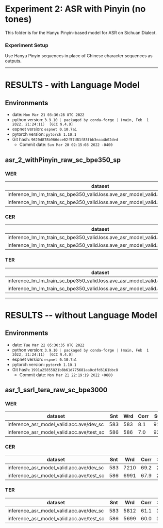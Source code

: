 # Experiment 2: ASR with Pinyin (no tones)

This folder is for the Hanyu Pinyin-based model for ASR on Sichuan Dialect.

### Experiment Setup 

Use Hanyu Pinyin sequences in place of Chinese character sequences as outputs.

---

<!-- Generated by scripts/utils/show_asr_result.sh -->
# RESULTS - with Language Model
## Environments
- date: `Mon Mar 21 03:36:28 UTC 2022`
- python version: `3.9.10 | packaged by conda-forge | (main, Feb  1 2022, 21:24:11)  [GCC 9.4.0]`
- espnet version: `espnet 0.10.7a1`
- pytorch version: `pytorch 1.10.1`
- Git hash: `9620d878b966dce02f57d81f83fbb3eaa4b02ded`
  - Commit date: `Sun Mar 20 02:15:08 2022 -0400`

## asr_2_withPinyin_raw_sc_bpe350_sp
### WER

|dataset|Snt|Wrd|Corr|Sub|Del|Ins|Err|S.Err|
|---|---|---|---|---|---|---|---|---|
|inference_lm_lm_train_sc_bpe350_valid.loss.ave_asr_model_valid.acc.ave/dev_sc|583|7210|82.2|15.4|2.3|0.3|18.1|82.2|
|inference_lm_lm_train_sc_bpe350_valid.loss.ave_asr_model_valid.acc.ave/test_sc|586|6991|82.8|14.7|2.5|0.4|17.5|82.1|

### CER

|dataset|Snt|Wrd|Corr|Sub|Del|Ins|Err|S.Err|
|---|---|---|---|---|---|---|---|---|
|inference_lm_lm_train_sc_bpe350_valid.loss.ave_asr_model_valid.acc.ave/dev_sc|583|28129|92.9|3.3|3.7|1.6|8.7|82.2|
|inference_lm_lm_train_sc_bpe350_valid.loss.ave_asr_model_valid.acc.ave/test_sc|586|27164|93.0|3.2|3.8|1.7|8.7|82.1|

### TER

|dataset|Snt|Wrd|Corr|Sub|Del|Ins|Err|S.Err|
|---|---|---|---|---|---|---|---|---|
|inference_lm_lm_train_sc_bpe350_valid.loss.ave_asr_model_valid.acc.ave/dev_sc|583|7358|81.9|14.9|3.2|0.6|18.7|82.2|
|inference_lm_lm_train_sc_bpe350_valid.loss.ave_asr_model_valid.acc.ave/test_sc|586|7142|82.2|14.3|3.6|0.6|18.4|82.1|

---
<!-- Generated by scripts/utils/show_asr_result.sh -->
# RESULTS -- without Language Model
## Environments
- date: `Tue Mar 22 05:30:35 UTC 2022`
- python version: `3.9.10 | packaged by conda-forge | (main, Feb  1 2022, 21:24:11)  [GCC 9.4.0]`
- espnet version: `espnet 0.10.7a1`
- pytorch version: `pytorch 1.10.1`
- Git hash: `1991a25855821b8b61d775681aa0cdfd6161bbc8`
  - Commit date: `Mon Mar 21 22:19:19 2022 +0800`

## asr_1_ssrl_tera_raw_sc_bpe3000
### WER

|dataset|Snt|Wrd|Corr|Sub|Del|Ins|Err|S.Err|
|---|---|---|---|---|---|---|---|---|
|inference_asr_model_valid.acc.ave/dev_sc|583|583|8.1|91.9|0.0|0.0|91.9|91.9|
|inference_asr_model_valid.acc.ave/test_sc|586|586|7.0|93.0|0.0|0.2|93.2|93.0|

### CER

|dataset|Snt|Wrd|Corr|Sub|Del|Ins|Err|S.Err|
|---|---|---|---|---|---|---|---|---|
|inference_asr_model_valid.acc.ave/dev_sc|583|7210|69.2|27.5|3.2|1.2|32.0|91.9|
|inference_asr_model_valid.acc.ave/test_sc|586|6991|67.9|28.6|3.5|1.3|33.4|93.0|

### TER

|dataset|Snt|Wrd|Corr|Sub|Del|Ins|Err|S.Err|
|---|---|---|---|---|---|---|---|---|
|inference_asr_model_valid.acc.ave/dev_sc|583|5812|61.1|32.2|6.7|1.2|40.1|91.9|
|inference_asr_model_valid.acc.ave/test_sc|586|5699|60.0|33.4|6.6|1.3|41.3|93.0|


